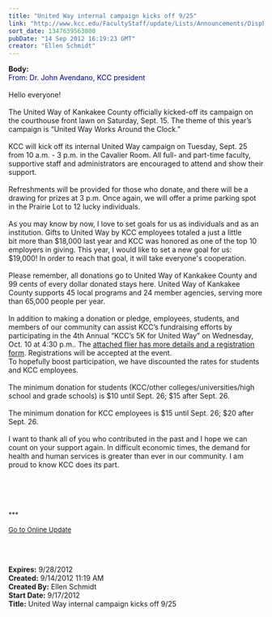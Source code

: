 ```yaml
---
title: "United Way internal campaign kicks off 9/25"
link: "http://www.kcc.edu/FacultyStaff/update/Lists/Announcements/DispForm.aspx?ID=821"
sort_date: 1347639563000
pubDate: "14 Sep 2012 16:19:23 GMT"
creator: "Ellen Schmidt"
---
```


<div><b>Body:</b> <div class="ExternalClass3D84A1F57D6242C4BA9147E52B317A49">
<div><font color="#000080">From: Dr. John Avendano, KCC president<br /></font> <br />Hello everyone!</div>
<div> </div>
<div>The United Way of Kankakee County officially kicked-off its campaign on the courthouse front lawn on Saturday, Sept. 15. The theme of this year’s campaign is “United Way Works Around the Clock.”</div>
<div> </div>
<div>KCC will kick off its internal United Way campaign on Tuesday, Sept. 25 from 10 a.m. - 3 p.m. in the Cavalier Room. All full- and part-time faculty, supportive staff and administrators are encouraged to attend and show their support. </div>
<div> </div>
<div>Refreshments will be provided for those who donate, and there will be a drawing for prizes at 3 p.m. Once again, we will offer a prime parking spot in the Prairie Lot to 12 lucky individuals.<br /> <br />As you may know by now, I love to set goals for us as individuals and as an institution. Gifts to United Way by KCC employees totaled a just a little bit more than $18,000 last year and KCC was honored as one of the top 10 employers in giving. This year, I would like to set a new goal for us: $19,000! In order to reach that goal, it will take everyone's cooperation.   <br /> <br />Please remember, all donations go to United Way of Kankakee County and 99 cents of every dollar donated stays here. United Way of Kankakee County supports 45 local programs and 24 member agencies, serving more than 65,000 people per year. <br /> <br />In addition to making a donation or pledge, employees, students, and members of our community can assist KCC’s fundraising efforts by participating in the 4th Annual “KCC’s 5K for United Way” on Wednesday, Oct. 10 at 4:30 p.m.. The <a href="/documents/2012unitedway5kform.pdf">attached flier has more details and a registration form</a>. Registrations will be accepted at the event.</div>
<div> </div>
<div>To hopefully boost participation, we have discounted the rates for students and KCC employees. </div>
<div> </div>
<div>The minimum donation for students (KCC/other colleges/universities/high school and grade schools) is $10 until Sept. 26; $15 after Sept. 26.  </div>
<div> </div>
<div>The minimum donation for KCC employees is $15 until Sept. 26; $20 after Sept. 26. </div>
<div> </div>
<div>I want to thank all of you who contributed in the past and I hope we can count on your support again. In difficult economic times, the demand for health and human services is greater than ever in our community. I am proud to know KCC does its part.</div>
<div> </div>
<div> </div>
<div><font size="2"></font> </div>
<div> </div>
<div>
<p><font size="2">***</font></p>
<p><font size="2"><a href="/FacultyStaff/update/Pages/dailyupdate.aspx">Go to Online Update</a></font><font size="2"></font></p>
<p><font size="2"></font> </p> <br /></div></div></div>
<div><b>Expires:</b> 9/28/2012</div>
<div><b>Created:</b> 9/14/2012 11:19 AM</div>
<div><b>Created By:</b> Ellen Schmidt</div>
<div><b>Start Date:</b> 9/17/2012</div>
<div><b>Title:</b> United Way internal campaign kicks off 9/25</div>
